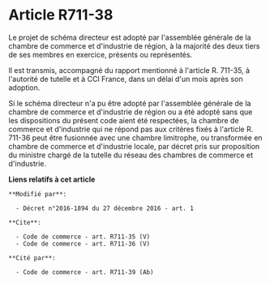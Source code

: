 # Article R711-38

Le projet de schéma directeur est adopté par l'assemblée générale de la chambre de commerce et d'industrie de région, à la
majorité des deux tiers de ses membres en exercice, présents ou représentés.

Il est transmis, accompagné du rapport mentionné à l'article R. 711-35, à l'autorité de tutelle et à CCI France, dans un
délai d'un mois après son adoption.

Si le schéma directeur n'a pu être adopté par l'assemblée générale de la chambre de commerce et d'industrie de région ou a
été adopté sans que les dispositions du présent code aient été respectées, la chambre de commerce et d'industrie qui ne
répond pas aux critères fixés à l'article R. 711-36 peut être fusionnée avec une chambre limitrophe, ou transformée en
chambre de commerce et d'industrie locale, par décret pris sur proposition du ministre chargé de la tutelle du réseau des
chambres de commerce et d'industrie.

**Liens relatifs à cet article**

	**Modifié par**:

	  - Décret n°2016-1894 du 27 décembre 2016 - art. 1

	**Cite**:

	  - Code de commerce - art. R711-35 (V)
	  - Code de commerce - art. R711-36 (V)

	**Cité par**:

	  - Code de commerce - art. R711-39 (Ab)
